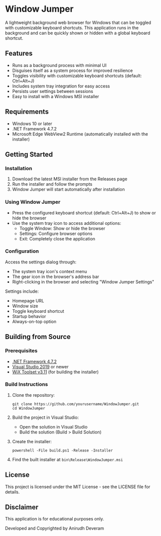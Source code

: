 # Window Jumper

A lightweight background web browser for Windows that can be toggled with customizable keyboard shortcuts. This application runs in the background and can be quickly shown or hidden with a global keyboard shortcut.

## Features

- Runs as a background process with minimal UI
- Disguises itself as a system process for improved resilience
- Toggles visibility with customizable keyboard shortcuts (default: Ctrl+Alt+J)
- Includes system tray integration for easy access
- Persists user settings between sessions
- Easy to install with a Windows MSI installer

## Requirements

- Windows 10 or later
- .NET Framework 4.7.2
- Microsoft Edge WebView2 Runtime (automatically installed with the installer)

## Getting Started

### Installation

1. Download the latest MSI installer from the Releases page
2. Run the installer and follow the prompts
3. Window Jumper will start automatically after installation

### Using Window Jumper

- Press the configured keyboard shortcut (default: Ctrl+Alt+J) to show or hide the browser
- Use the system tray icon to access additional options:
  - Toggle Window: Show or hide the browser
  - Settings: Configure browser options
  - Exit: Completely close the application

### Configuration

Access the settings dialog through:
- The system tray icon's context menu
- The gear icon in the browser's address bar
- Right-clicking in the browser and selecting "Window Jumper Settings"

Settings include:
- Homepage URL
- Window size
- Toggle keyboard shortcut
- Startup behavior
- Always-on-top option

## Building from Source

### Prerequisites

- [.NET Framework 4.7.2](https://dotnet.microsoft.com/download/dotnet-framework/net472)
- [Visual Studio 2019](https://visualstudio.microsoft.com/) or newer
- [WiX Toolset v3.11](https://wixtoolset.org/releases/) (for building the installer)

### Build Instructions

1. Clone the repository:
   ```
   git clone https://github.com/yourusername/WindowJumper.git
   cd WindowJumper
   ```

2. Build the project in Visual Studio:
   - Open the solution in Visual Studio
   - Build the solution (Build > Build Solution)

3. Create the installer:
   ```
   powershell -File build.ps1 -Release -Installer
   ```

4. Find the built installer at `bin\Release\WindowJumper.msi`

## License

This project is licensed under the MIT License - see the LICENSE file for details.

## Disclaimer

This application is for educational purposes only.

Developed and Copyrighted by Anirudh Deveram 
